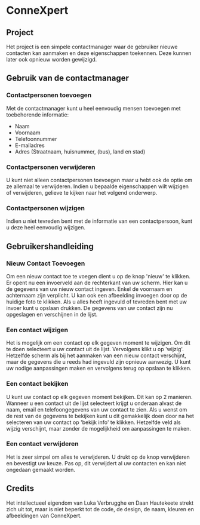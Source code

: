 # ConneXpert

## Project
Het project is een simpele contactmanager waar de gebruiker nieuwe contacten kan aanmaken en deze eigenschappen toekennen. Deze kunnen later ook opnieuw worden gewijzigd.

## Gebruik van de contactmanager

### Contactpersonen toevoegen
Met de contactmanager kunt u heel eenvoudig mensen toevoegen met toebehorende informatie:

- Naam
- Voornaam
- Telefoonnummer
- E-mailadres
- Adres (Straatnaam, huisnummer, (bus), land en stad)

### Contactpersonen verwijderen
U kunt niet alleen contactpersonen toevoegen maar u hebt ook de optie om ze allemaal te verwijderen.
Indien u bepaalde eigenschappen wilt wijzigen of verwijderen, gelieve te kijken naar het volgend onderwerp.

### Contactpersonen wijzigen
Indien u niet tevreden bent met de informatie van een contactpersoon, kunt u deze heel eenvoudig wijzigen.

## Gebruikershandleiding

### Nieuw Contact Toevoegen
Om een nieuw contact toe te voegen dient u op de knop 'nieuw' te klikken. Er opent nu een invoerveld aan de rechterkant van uw scherm. Hier kan u de gegevens van uw nieuw contact ingeven. Enkel de voornaam en achternaam zijn verplicht. U kan ook een afbeelding invoegen door op de huidige foto te klikken. Als u alles heeft ingevuld of tevreden bent met uw invoer kunt u opslaan drukken. De gegevens van uw contact zijn nu opgeslagen en verschijnen in de lijst.

### Een contact wijzigen
Het is mogelijk om een contact op elk gegeven moment te wijzigen. Om dit te doen selecteert u uw contact uit de lijst. Vervolgens klikt u op 'wijzig'. Hetzelfde scherm als bij het aanmaken van een nieuw contact verschijnt, maar de gegevens die u reeds had ingevuld zijn opnieuw aanwezig. U kunt uw nodige aanpassingen maken en vervolgens terug op opslaan te klikken.

### Een contact bekijken
U kunt uw contact op elk gegeven moment bekijken. Dit kan op 2 manieren. Wanneer u een contact uit de lijst selecteert krijgt u onderaan alvast de naam, email en telefoongegevens van uw contact te zien. Als u wenst om de rest van de gegevens te bekijken kunt u dit gemakkelijk doen door na het selecteren van uw contact op 'bekijk info' te klikken. Hetzelfde veld als wijzig verschijnt, maar zonder de mogelijkheid om aanpassingen te maken.

### Een contact verwijderen
Het is zeer simpel om alles te verwijderen. U drukt op de knop verwijderen en bevestigt uw keuze. Pas op, dit verwijdert al uw contacten en kan niet ongedaan gemaakt worden.

## Credits
Het intellectueel eigendom van Luka Verbrugghe en Daan Hautekeete strekt zich uit tot, maar is niet beperkt tot de code, de design, de naam, kleuren en afbeeldingen van ConneXpert.
